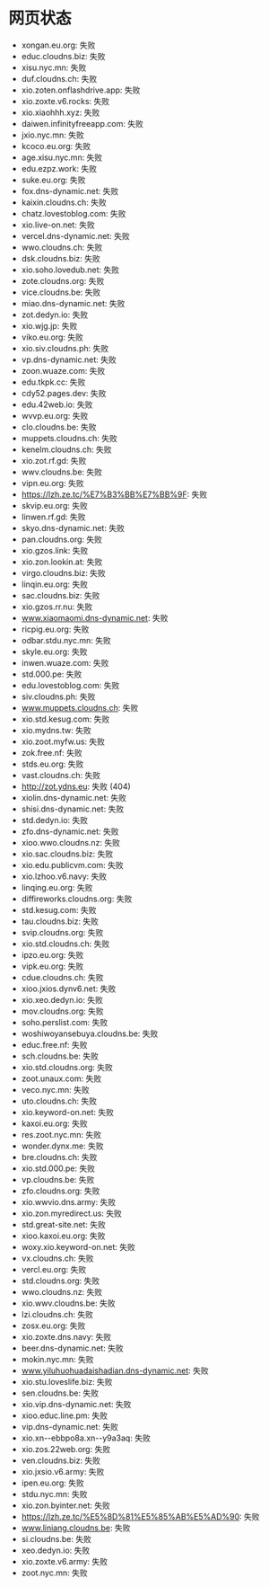 # 网页状态
- xongan.eu.org: 失败
- educ.cloudns.biz: 失败
- xisu.nyc.mn: 失败
- duf.cloudns.ch: 失败
- xio.zoten.onflashdrive.app: 失败
- xio.zoxte.v6.rocks: 失败
- xio.xiaohhh.xyz: 失败
- daiwen.infinityfreeapp.com: 失败
- jxio.nyc.mn: 失败
- kcoco.eu.org: 失败
- age.xisu.nyc.mn: 失败
- edu.ezpz.work: 失败
- suke.eu.org: 失败
- fox.dns-dynamic.net: 失败
- kaixin.cloudns.ch: 失败
- chatz.lovestoblog.com: 失败
- xio.live-on.net: 失败
- vercel.dns-dynamic.net: 失败
- wwo.cloudns.ch: 失败
- dsk.cloudns.biz: 失败
- xio.soho.lovedub.net: 失败
- zote.cloudns.org: 失败
- vice.cloudns.be: 失败
- miao.dns-dynamic.net: 失败
- zot.dedyn.io: 失败
- xio.wjg.jp: 失败
- viko.eu.org: 失败
- xio.siv.cloudns.ph: 失败
- vp.dns-dynamic.net: 失败
- zoon.wuaze.com: 失败
- edu.tkpk.cc: 失败
- cdy52.pages.dev: 失败
- edu.42web.io: 失败
- wvvp.eu.org: 失败
- clo.cloudns.be: 失败
- muppets.cloudns.ch: 失败
- kenelm.cloudns.ch: 失败
- xio.zot.rf.gd: 失败
- wwv.cloudns.be: 失败
- vipn.eu.org: 失败
- https://lzh.ze.tc/%E7%B3%BB%E7%BB%9F: 失败
- skvip.eu.org: 失败
- linwen.rf.gd: 失败
- skyo.dns-dynamic.net: 失败
- pan.cloudns.org: 失败
- xio.gzos.link: 失败
- xio.zon.lookin.at: 失败
- virgo.cloudns.biz: 失败
- linqin.eu.org: 失败
- sac.cloudns.biz: 失败
- xio.gzos.rr.nu: 失败
- www.xiaomaomi.dns-dynamic.net: 失败
- ricpig.eu.org: 失败
- odbar.stdu.nyc.mn: 失败
- skyle.eu.org: 失败
- inwen.wuaze.com: 失败
- std.000.pe: 失败
- edu.lovestoblog.com: 失败
- siv.cloudns.ph: 失败
- www.muppets.cloudns.ch: 失败
- xio.std.kesug.com: 失败
- xio.mydns.tw: 失败
- xio.zoot.myfw.us: 失败
- zok.free.nf: 失败
- stds.eu.org: 失败
- vast.cloudns.ch: 失败
- http://zot.ydns.eu: 失败 (404)
- xiolin.dns-dynamic.net: 失败
- shisi.dns-dynamic.net: 失败
- std.dedyn.io: 失败
- zfo.dns-dynamic.net: 失败
- xioo.wwo.cloudns.nz: 失败
- xio.sac.cloudns.biz: 失败
- xio.edu.publicvm.com: 失败
- xio.lzhoo.v6.navy: 失败
- linqing.eu.org: 失败
- diffireworks.cloudns.org: 失败
- std.kesug.com: 失败
- tau.cloudns.biz: 失败
- svip.cloudns.org: 失败
- xio.std.cloudns.ch: 失败
- ipzo.eu.org: 失败
- vipk.eu.org: 失败
- cdue.cloudns.ch: 失败
- xioo.jxios.dynv6.net: 失败
- xio.xeo.dedyn.io: 失败
- mov.cloudns.org: 失败
- soho.perslist.com: 失败
- woshiwoyansebuya.cloudns.be: 失败
- educ.free.nf: 失败
- sch.cloudns.be: 失败
- xio.std.cloudns.org: 失败
- zoot.unaux.com: 失败
- veco.nyc.mn: 失败
- uto.cloudns.ch: 失败
- xio.keyword-on.net: 失败
- kaxoi.eu.org: 失败
- res.zoot.nyc.mn: 失败
- wonder.dynx.me: 失败
- bre.cloudns.ch: 失败
- xio.std.000.pe: 失败
- vp.cloudns.be: 失败
- zfo.cloudns.org: 失败
- xio.wwvio.dns.army: 失败
- xio.zon.myredirect.us: 失败
- std.great-site.net: 失败
- xioo.kaxoi.eu.org: 失败
- woxy.xio.keyword-on.net: 失败
- vx.cloudns.ch: 失败
- vercl.eu.org: 失败
- std.cloudns.org: 失败
- wwo.cloudns.nz: 失败
- xio.wwv.cloudns.be: 失败
- lzi.cloudns.ch: 失败
- zosx.eu.org: 失败
- xio.zoxte.dns.navy: 失败
- beer.dns-dynamic.net: 失败
- mokin.nyc.mn: 失败
- www.yiluhuohuadaishadian.dns-dynamic.net: 失败
- xio.stu.loveslife.biz: 失败
- sen.cloudns.be: 失败
- xio.vip.dns-dynamic.net: 失败
- xioo.educ.line.pm: 失败
- vip.dns-dynamic.net: 失败
- xio.xn--ebbpo8a.xn--y9a3aq: 失败
- xio.zos.22web.org: 失败
- ven.cloudns.biz: 失败
- xio.jxsio.v6.army: 失败
- ipen.eu.org: 失败
- stdu.nyc.mn: 失败
- xio.zon.byinter.net: 失败
- https://lzh.ze.tc/%E5%8D%81%E5%85%AB%E5%AD%90: 失败
- www.liniang.cloudns.be: 失败
- si.cloudns.be: 失败
- xeo.dedyn.io: 失败
- xio.zoxte.v6.army: 失败
- zoot.nyc.mn: 失败
